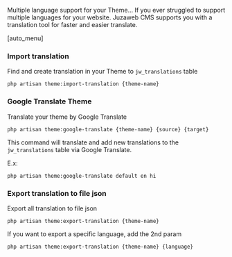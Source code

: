 Multiple language support for your Theme... If you ever struggled to support multiple languages for your website. Juzaweb CMS supports you with a translation tool for faster and easier translate.

[auto_menu]

### Import translation
Find and create translation in your Theme to `jw_translations` table

```shell
php artisan theme:import-translation {theme-name}
```

### Google Translate Theme
Translate your theme by Google Translate

```shell
php artisan theme:google-translate {theme-name} {source} {target}
```

This command will translate and add new translations to the `jw_translations` table via Google Translate.

E.x:
```shell
php artisan theme:google-translate default en hi
```

### Export translation to file json

Export all translation to file json

```shell
php artisan theme:export-translation {theme-name}
```

If you want to export a specific language, add the 2nd param

```shell
php artisan theme:export-translation {theme-name} {language}
```